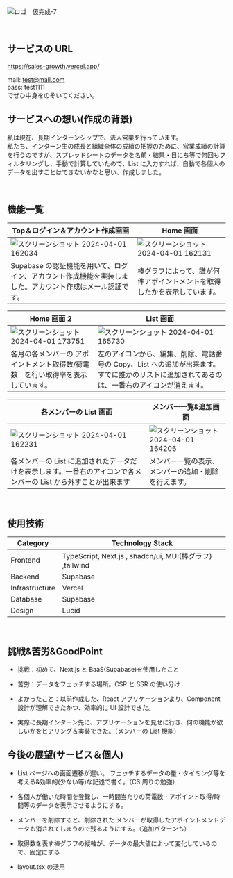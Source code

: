 ![ロゴ　仮完成-7](https://github.com/iyoshi-rgb/sales_growth/assets/153269464/1943a40a-8917-44be-86c8-e089ebbd5ca4)

<br/>

## サービスの URL

https://sales-growth.vercel.app/

mail: test@mail.com<br/>
pass: test1111<br/>
でぜひ中身をのぞいてください。
<br />

## サービスへの想い(作成の背景)

私は現在、長期インターンシップで、法人営業を行っています。<br/>
私たち、インターン生の成長と組織全体の成績の把握のために、営業成績の計算を行うのですが、スプレッドシートのデータを名前・結果・日にち等で何回もフィルタリングし、手動で計算していたので、List に入力すれば、自動で各個人のデータを出すことはできないかなと思い、作成しました。

<br/>

## 機能一覧

| Top＆ログイン＆アカウント作成画画                                                                                                         | Home 画面                                                                                                                                 |
| ----------------------------------------------------------------------------------------------------------------------------------------- | ----------------------------------------------------------------------------------------------------------------------------------------- |
| ![スクリーンショット 2024-04-01 162034](https://github.com/iyoshi-rgb/sales_growth/assets/153269464/c31aa52f-72c3-41a8-a8f2-9dd801448187) | ![スクリーンショット 2024-04-01 162131](https://github.com/iyoshi-rgb/sales_growth/assets/153269464/00499c83-c808-4d1d-b37b-4f817df78c15) |
| Supabase の認証機能を用いて、ログイン、アカウント作成機能を実装しました。アカウント作成はメール認証です。                                 | 棒グラフによって、誰が何件アポイントメントを取得したかを表示しています。                                                                  |

| Home 画面 2                                                                                                                               | List 画面                                                                                                                                    |
| ----------------------------------------------------------------------------------------------------------------------------------------- | -------------------------------------------------------------------------------------------------------------------------------------------- |
| ![スクリーンショット 2024-04-01 173751](https://github.com/iyoshi-rgb/sales_growth/assets/153269464/7c7071fa-d515-45e2-aab7-29dbdf747296) | ![スクリーンショット 2024-04-01 165730](https://github.com/iyoshi-rgb/sales_growth/assets/153269464/c195d032-c8ca-4bf0-ab6a-6594925d821b)    |
| 各月の各メンバーの アポイントメント取得数/荷電数　を行い取得率を表示しています。                                                          | 左のアイコンから、編集、削除、電話番号の Copy、List への追加が出来ます。すでに誰かのリストに追加されてあるのは、一番右のアイコンが消えます。 |

| 各メンバーの List 画面                                                                                                                    | メンバー一覧&追加画面                                                                                                                     |
| ----------------------------------------------------------------------------------------------------------------------------------------- | ----------------------------------------------------------------------------------------------------------------------------------------- |
| ![スクリーンショット 2024-04-01 162231](https://github.com/iyoshi-rgb/sales_growth/assets/153269464/6dafc452-a800-402e-b6b0-471fb889c2e0) | ![スクリーンショット 2024-04-01 164206](https://github.com/iyoshi-rgb/sales_growth/assets/153269464/ddac521a-eaaa-4949-b2d4-a142f24aa9cd) |
| 各メンバーの List に追加されたデータだけを表示します。一番右のアイコンで各メンバーの List から外すことが出来ます                          | メンバー一覧の表示、メンバーの追加・削除を行えます。                                                                                      |

<br />

## 使用技術

| Category       | Technology Stack                                         |
| -------------- | -------------------------------------------------------- |
| Frontend       | TypeScript, Next.js , shadcn/ui, MUI(棒グラフ) ,tailwind |
| Backend        | Supabase                                                 |
| Infrastructure | Vercel                                                   |
| Database       | Supabase                                                 |
| Design         | Lucid                                                    |

<br/>

## 挑戦&苦労&GoodPoint

- 挑戦：初めて、Next.js と BaaS(Supabase)を使用したこと

- 苦労：データをフェッチする場所。CSR と SSR の使い分け

- よかったこと：以前作成した、React アプリケーションより、Component 設計が理解できたかつ、効率的に UI 設計できた。
- 実際に長期インターン先に、アプリケーションを見せに行き、何の機能が欲しいかをヒアリング＆実装できた。（メンバーの List 機能）
  <br/>

## 今後の展望(サービス＆個人)

- List ページへの画面遷移が遅い。
  フェッチするデータの量・タイミング等を考える&効率的(少ない等)な記述で書く。（CS 周りの勉強）

- 各個人が働いた時間を登録し、一時間当たりの荷電数・アポイント取得/時間等のデータを表示させるようにする。
- メンバーを削除すると、削除された メンバーが取得したアポイントメントデータも消されてしまうので残るようにする。（追加パターンも）
- 取得数を表す棒グラフの縦軸が、データの最大値によって変化しているので、固定にする
- layout.tsx の活用
